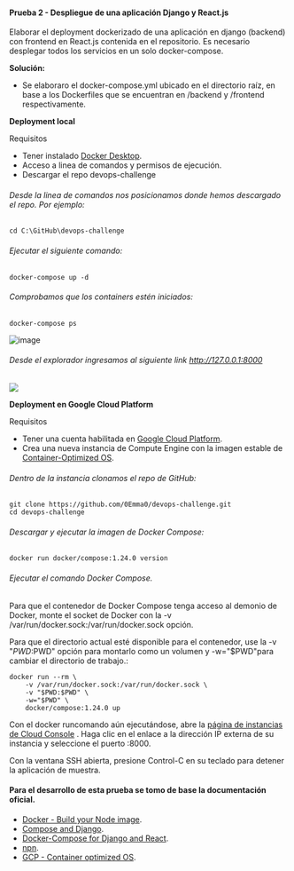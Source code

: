 #### Prueba 2 - Despliegue de una aplicación Django y React.js

Elaborar el deployment dockerizado de una aplicación en django (backend) con frontend en React.js contenida en el repositorio. Es necesario desplegar todos los servicios en un solo docker-compose.

**Solución:**

* Se elaboraro el docker-compose.yml ubicado en el directorio raíz, en base a los Dockerfiles que se encuentran en /backend y /frontend respectivamente. 

**Deployment local**

Requisitos
* Tener instalado [Docker Desktop](https://www.docker.com/products/docker-desktop).
* Acceso a linea de comandos y permisos de ejecución.
* Descargar el repo devops-challenge

###### Desde la linea de comandos nos posicionamos donde hemos descargado el repo. Por ejemplo:
```
cd C:\GitHub\devops-challenge
```

###### Ejecutar el siguiente comando:

```
docker-compose up -d
```
###### Comprobamos que los containers estén iniciados:

```
docker-compose ps
```
![image](https://user-images.githubusercontent.com/79091337/124633091-538be780-de5b-11eb-84a0-a5c1e6c65038.png)

###### Desde el explorador ingresamos al siguiente link http://127.0.0.1:8000

<img src="https://i.ibb.co/kxcXzRk/sd.png">

**Deployment en Google Cloud Platform**

Requisitos
* Tener una cuenta habilitada en [Google Cloud Platform](https://cloud.google.com/).
* Crea una nueva instancia de Compute Engine con la imagen estable de [Container-Optimized OS](https://cloud.google.com/container-optimized-os).
###### Dentro de la instancia clonamos el repo de GitHub:

```
git clone https://github.com/0Emma0/devops-challenge.git
cd devops-challenge
```
###### Descargar y ejecutar la imagen de Docker Compose:

```
docker run docker/compose:1.24.0 version
```

###### Ejecutar el comando Docker Compose.

Para que el contenedor de Docker Compose tenga acceso al demonio de Docker, monte el socket de Docker con la -v /var/run/docker.sock:/var/run/docker.sock opción.

Para que el directorio actual esté disponible para el contenedor, use la -v "$PWD:$PWD" opción para montarlo como un volumen y -w="$PWD"para cambiar el directorio de trabajo.:

```
docker run --rm \
    -v /var/run/docker.sock:/var/run/docker.sock \
    -v "$PWD:$PWD" \
    -w="$PWD" \
    docker/compose:1.24.0 up
```

Con el docker runcomando aún ejecutándose, abre la [página de instancias de Cloud Console](https://console.cloud.google.com/compute/instances?_ga=2.159796280.44682729.1625544919-1638129369.1625370557) . Haga clic en el enlace a la dirección IP externa de su instancia y seleccione el puerto :8000.

Con la ventana SSH abierta, presione Control-C en su teclado para detener la aplicación de muestra.

#### Para el desarrollo de esta prueba se tomo de base la documentación oficial.

* [Docker - Build your Node image](https://docs.docker.com/language/nodejs/build-images/).
* [Compose and Django](https://docs.docker.com/samples/django/).
* [Docker-Compose for Django and React](https://saasitive.com/tutorial/docker-compose-django-react-nginx-let-s-encrypt).
* [npn](https://nodejs.org/en/knowledge/getting-started/npm/what-is-npm/).
* [GCP - Container optimized OS](https://cloud.google.com/container-optimized-os). 




